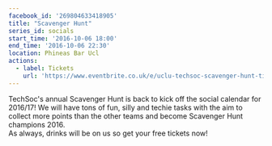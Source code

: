 ```yaml
---
facebook_id: '269804633418905'
title: "Scavenger Hunt"
series_id: socials
start_time: '2016-10-06 18:00'
end_time: '2016-10-06 22:30'
location: Phineas Bar Ucl
actions:
  - label: Tickets
    url: 'https://www.eventbrite.co.uk/e/uclu-techsoc-scavenger-hunt-tickets-28087174495'
---
```


TechSoc's annual Scavenger Hunt is back to kick off the social calendar for 2016/17! We will have tons of fun, silly and techie tasks with the aim to collect more points than the other teams and become Scavenger Hunt champions 2016.   
As always, drinks will be on us so get your free tickets now!
